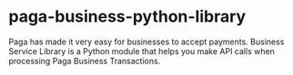 # paga-business-python-library
Paga has made it very easy for businesses to accept payments. 
Business Service Library is a Python module that helps you make API calls when processing Paga Business Transactions.
